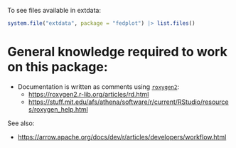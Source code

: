 To see files available in extdata:

```R
system.file("extdata", package = "fedplot") |> list.files()

```





# General knowledge required to work on this package:

- Documentation is written as comments using [`roxygen2`](https://cran.r-project.org/web/packages/roxygen2/vignettes/roxygen2.html):
	- https://roxygen2.r-lib.org/articles/rd.html
	- https://stuff.mit.edu/afs/athena/software/r/current/RStudio/resources/roxygen_help.html



See also:

- https://arrow.apache.org/docs/dev/r/articles/developers/workflow.html